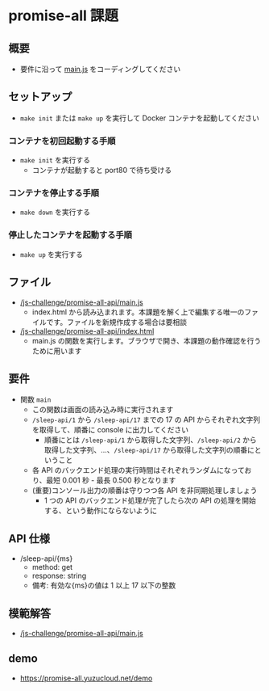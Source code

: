 # promise-all 課題

## 概要

- 要件に沿って [main.js](/js-challenge/promise-all-api/main.js) をコーディングしてください

## セットアップ

- `make init` または `make up` を実行して Docker コンテナを起動してください

### コンテナを初回起動する手順

- `make init` を実行する
  - コンテナが起動すると port80 で待ち受ける

### コンテナを停止する手順

- `make down` を実行する

### 停止したコンテナを起動する手順

- `make up` を実行する

## ファイル

- [/js-challenge/promise-all-api/main.js](/js-challenge/promise-all-api/main.js)
  - index.html から読み込まれます。本課題を解く上で編集する唯一のファイルです。ファイルを新規作成する場合は要相談
- [/js-challenge/promise-all-api/index.html](/js-challenge/promise-all-api/index.html)
  - main.js の関数を実行します。ブラウザで開き、本課題の動作確認を行うために用います

## 要件

- 関数 `main`
  - この関数は画面の読み込み時に実行されます
  - `/sleep-api/1` から `/sleep-api/17` までの 17 の API からそれぞれ文字列を取得して、順番に console に出力してください
    - 順番にとは `/sleep-api/1` から取得した文字列、`/sleep-api/2` から取得した文字列、...、`/sleep-api/17` から取得した文字列の順番にということ
  - 各 API のバックエンド処理の実行時間はそれぞれランダムになっており、最短 0.001 秒 - 最長 0.500 秒となります
  - (重要)コンソール出力の順番は守りつつ各 API を非同期処理しましょう
    - 1 つの API のバックエンド処理が完了したら次の API の処理を開始する、という動作にならないように

## API 仕様

- /sleep-api/{ms}
  - method: get
  - response: string
  - 備考: 有効な{ms}の値は 1 以上 17 以下の整数

## 模範解答

- [/js-challenge/promise-all-api/main.js](/js-challenge/promise-all-api/main.js)

## demo

- https://promise-all.yuzucloud.net/demo
